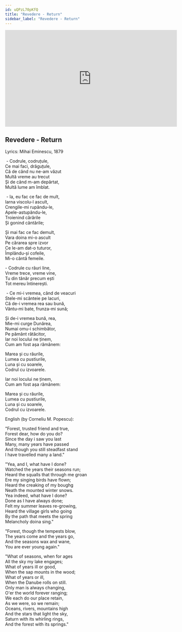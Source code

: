 ```yaml
---
id: uQPzL70pKfQ
title: "Revedere - Return"
sidebar_label: "Revedere - Return"
---
```


<div class="video-float-container">
  <iframe
    width="560"
    height="315"
    src="https://www.youtube.com/embed/uQPzL70pKfQ"
    title="YouTube video player"
    frameborder="0"
    allow="accelerometer; autoplay; clipboard-write; encrypted-media; gyroscope; picture-in-picture; web-share"
    referrerpolicy="strict-origin-when-cross-origin"
    allowfullscreen
  ></iframe>
</div>

## Revedere - Return

Lyrics: Mihai Eminescu, 1879

­ - Codrule, codruțule,  
Ce mai faci, drăguțule,  
Că de când nu ne-am văzut  
Multă vreme au trecut  
Și de când m-am depărtat,  
Multă lume am îmblat.

­ - Ia, eu fac ce fac de mult,  
Iarna viscolu-l ascult,  
Crengile-mi rupându-le,  
Apele-astupându-le,  
Troienind cărările  
Și gonind cântările;

Și mai fac ce fac demult,  
Vara doina mi-o ascult  
Pe cărarea spre izvor  
Ce le-am dat-o tuturor,  
Împlându-și cofeile,  
Mi-o cântă femeile.

­- Codrule cu râuri line,  
Vreme trece, vreme vine,  
Tu din tânăr precum ești  
Tot mereu întinerești.

­ - Ce mi-i vremea, când de veacuri  
Stele-mi scânteie pe lacuri,  
Că de-i vremea rea sau bună,  
Vântu-mi bate, frunza-mi sună;

Și de-i vremea bună, rea,  
Mie-mi curge Dunărea,  
Numai omu-i schimbător,  
Pe pământ rătăcitor,  
Iar noi locului ne ținem,  
Cum am fost așa rămânem:

Marea și cu râurile,  
Lumea cu pustiurile,  
Luna și cu soarele,  
Codrul cu izvoarele.

Iar noi locului ne ținem,  
Cum am fost așa rămânem:

Marea și cu râurile,  
Lumea cu pustiurile,  
Luna și cu soarele,  
Codrul cu izvoarele.

English (by Corneliu M. Popescu):

"Forest, trusted friend and true,   
Forest dear, how do you do?   
Since the day i saw you last   
Many, many years have passed   
And though you still steadfast stand   
I have travelled many a land." 

"Yea, and I, what have I done?   
Watched the years their seasons run;   
Heard the squalls that through me groan   
Ere my singing birds have flown;   
Heard the creaking of my boughg   
Neath the mounted winter snows.   
Yea indeed, what have I done?   
Done as I have always done;   
Felt my summer leaves re-growing,   
Heard the village girls who going   
By the path that meets the spring   
Melancholy doina sing." 

"Forest, though the tempests blow,   
The years come and the years go,   
And the seasons wax and wane,   
You are ever young again." 

"What of seasons, when for ages   
All the sky my lake engages;   
What of years ill or good,   
When the sap mounts in the wood;   
What of years or ill,   
When the Danube rolls on still.   
Only man is always changing,   
O'er the world forever ranging;   
We each do our place retain,   
As we were, so we remain;   
Oceans, rivers, mountains high   
And the stars that light the sky,   
Saturn with its whirling rings,   
And the forest with its springs."

